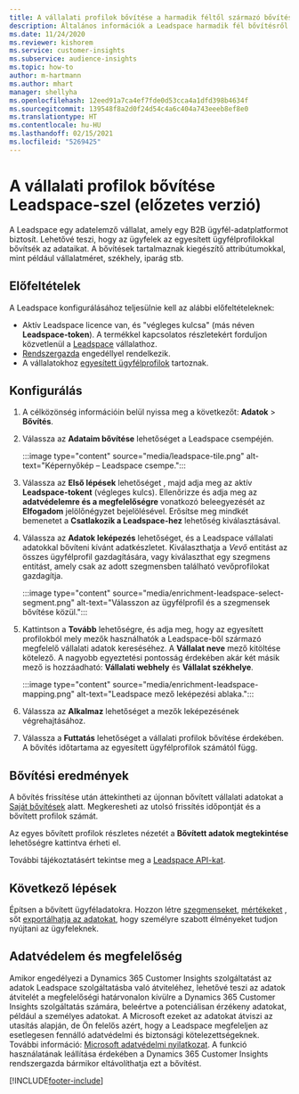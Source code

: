 ```yaml
---
title: A vállalati profilok bővítése a harmadik féltől származó bővítési Leadspace-szel
description: Általános információk a Leadspace harmadik fél bővítésről.
ms.date: 11/24/2020
ms.reviewer: kishorem
ms.service: customer-insights
ms.subservice: audience-insights
ms.topic: how-to
author: m-hartmann
ms.author: mhart
manager: shellyha
ms.openlocfilehash: 12eed91a7ca4ef7fde0d53cca4a1dfd398b4634f
ms.sourcegitcommit: 139548f8a2d0f24d54c4a6c404a743eeeb8ef8e0
ms.translationtype: HT
ms.contentlocale: hu-HU
ms.lasthandoff: 02/15/2021
ms.locfileid: "5269425"
---
```

# <a name="enrichment-of-company-profiles-with-leadspace-preview"></a>A vállalati profilok bővítése Leadspace-szel (előzetes verzió)

A Leadspace egy adatelemző vállalat, amely egy B2B ügyfél-adatplatformot biztosít. Lehetővé teszi, hogy az ügyfelek az egyesített ügyfélprofilokkal bővítsék az adataikat. A bővítések tartalmaznak kiegészítő attribútumokkal, mint például vállalatméret, székhely, iparág stb.

## <a name="prerequisites"></a>Előfeltételek

A Leadspace konfigurálásához teljesülnie kell az alábbi előfeltételeknek:

- Aktív Leadspace licence van, és "végleges kulcsa" (más néven **Leadspace-token**). A termékkel kapcsolatos részletekért forduljon közvetlenül a [Leadspace](https://www.leadspace.com/products/leadspace-on-demand/) vállalathoz.
- [Rendszergazda](permissions.md#administrator) engedéllyel rendelkezik.
- A vállalatokhoz [egyesített ügyfélprofilok](customer-profiles.md) tartoznak.

## <a name="configuration"></a>Konfigurálás

1. A célközönség információin belül nyissa meg a következőt: **Adatok** > **Bővítés**.

1. Válassza az **Adataim bővítése** lehetőséget a Leadspace csempéjén.

   :::image type="content" source="media/leadspace-tile.png" alt-text="Képernyőkép – Leadspace csempe.":::

1. Válassza az **Első lépések** lehetőséget , majd adja meg az aktív **Leadspace-tokent** (végleges kulcs). Ellenőrizze és adja meg az **adatvédelemre és a megfelelőségre** vonatkozó beleegyezését az **Elfogadom** jelölőnégyzet bejelölésével. Erősítse meg mindkét bemenetet a **Csatlakozik a Leadspace-hez** lehetőség kiválasztásával.

1. Válassza az **Adatok leképezés** lehetőséget, és a Leadspace vállalati adatokkal bővíteni kívánt adatkészletet. Kiválaszthatja a *Vevő* entitást az összes ügyfélprofil gazdagítására, vagy kiválaszthat egy szegmens entitást, amely csak az adott szegmensben található vevőprofilokat gazdagítja.

   :::image type="content" source="media/enrichment-leadspace-select-segment.png" alt-text="Válasszon az ügyfélprofil és a szegmensek bővítése közül.":::

1. Kattintson a **Tovább** lehetőségre, és adja meg, hogy az egyesített profilokból mely mezők használhatók a Leadspace-ből származó megfelelő vállalati adatok kereséséhez. A **Vállalat neve** mező kitöltése kötelező. A nagyobb egyeztetési pontosság érdekében akár két másik mező is hozzáadható: **Vállalati webhely** és **Vállalat székhelye**.

   :::image type="content" source="media/enrichment-leadspace-mapping.png" alt-text="Leadspace mező leképezési ablaka.":::
   
1. Válassza az **Alkalmaz** lehetőséget a mezők leképezésének végrehajtásához.

1. Válassza a **Futtatás** lehetőséget a vállalati profilok bővítése érdekében. A bővítés időtartama az egyesített ügyfélprofilok számától függ.

## <a name="enrichment-results"></a>Bővítési eredmények

A bővítés frissítése után áttekintheti az újonnan bővített vállalati adatokat a [Saját bővítések](enrichment-hub.md) alatt. Megkeresheti az utolsó frissítés időpontját és a bővített profilok számát.

Az egyes bővített profilok részletes nézetét a **Bővített adatok megtekintése** lehetőségre kattintva érheti el.

További tájékoztatásért tekintse meg a [Leadspace API-kat](https://support.leadspace.com/hc/en-us/sections/201997649-API).

## <a name="next-steps"></a>Következő lépések

Építsen a bővített ügyféladatokra. Hozzon létre [szegmenseket](segments.md), [mértékeket](measures.md) , sőt [exportálhatja az adatokat](export-destinations.md), hogy személyre szabott élményeket tudjon nyújtani az ügyfeleknek.

## <a name="data-privacy-and-compliance"></a>Adatvédelem és megfelelőség

Amikor engedélyezi a Dynamics 365 Customer Insights szolgáltatást az adatok Leadspace szolgáltatásba való átviteléhez, lehetővé teszi az adatok átvitelét a megfelelőségi határvonalon kívülre a Dynamics 365 Customer Insights szolgáltatás számára, beleértve a potenciálisan érzékeny adatokat, például a személyes adatokat. A Microsoft ezeket az adatokat átviszi az utasítás alapján, de Ön felelős azért, hogy a Leadspace megfeleljen az esetlegesen fennálló adatvédelmi és biztonsági kötelezettségeknek. További információ: [Microsoft adatvédelmi nyilatkozat](https://go.microsoft.com/fwlink/?linkid=396732).
A funkció használatának leállítása érdekében a Dynamics 365 Customer Insights rendszergazda bármikor eltávolíthatja ezt a bővítést.


[!INCLUDE[footer-include](../includes/footer-banner.md)]